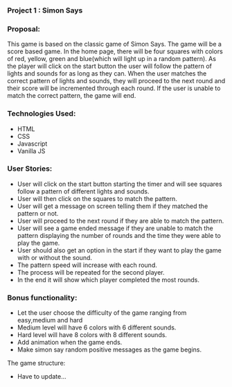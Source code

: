 
### Project 1 : Simon Says

### Proposal:

This game is based on the classic game of Simon Says. The game will be a score based game. In the home page, there will be four squares with colors of red, yellow, green and blue(which will light up in a random pattern). As the player will click on the start button the user will follow the pattern of lights and sounds for as long as they can. When the user matches the correct pattern of lights and sounds, they will proceed to the next round and their score will be incremented through each round. If the user is unable to match the correct pattern, the game will end.

### Technologies Used:

* HTML
* CSS
* Javascript
* Vanilla JS

### User Stories:
*	User will click on the start button starting the timer and will see squares follow a pattern of different lights and sounds.
* User will then click on the squares to match the pattern.
* User will get a message on screen telling them if they matched the pattern or not.
* User will proceed to the next round if they are able to match the pattern.
* User will see a game ended message if they are unable to match the pattern displaying the number of rounds and the time they were able to play the game.
*	User should also get an option in the start if they want to play the game with or without the sound.
* The pattern speed will increase with each round.
*	The process will be repeated for the second player.
*	In the end it will show which player completed the most rounds.

### Bonus functionality:
*	Let the user choose the difficulty of the game ranging from easy,medium and hard
* Medium level will have 6 colors with 6 different sounds.
* Hard level will have 8 colors with 8 different sounds.
* Add animation when the game ends.
*	Make simon say random positive messages as the game begins.


The game structure:
* Have to update...
